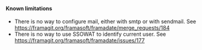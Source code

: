 #### Known limitations

* There is no way to configure mail, either with smtp or with sendmail. See https://framagit.org/framasoft/framadate/merge_requests/184
* There is no way to use SSOWAT to identify current user. See https://framagit.org/framasoft/framadate/issues/177
